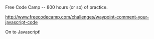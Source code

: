 Free Code Camp -- 800 hours (or so) of practice.

http://www.freecodecamp.com/challenges/waypoint-comment-your-javascript-code

On to Javascript!